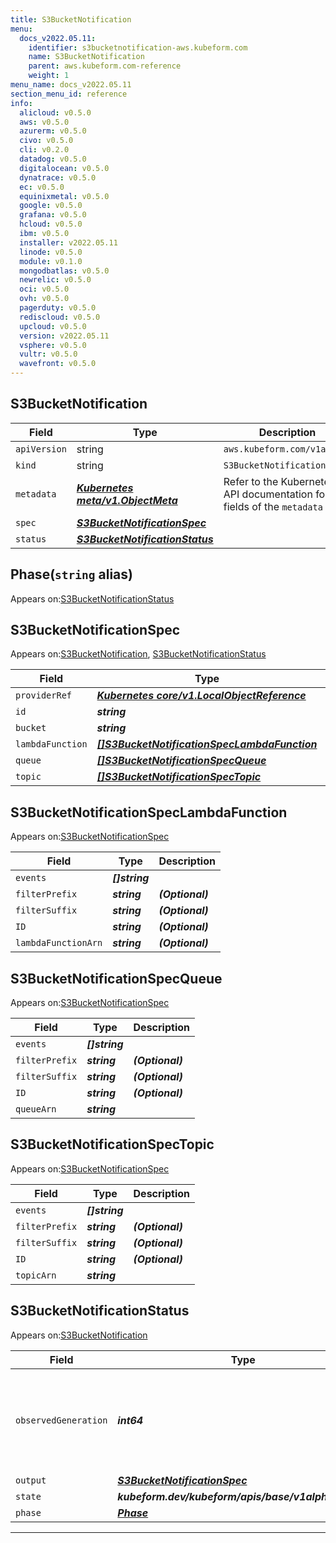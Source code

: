 ```yaml
---
title: S3BucketNotification
menu:
  docs_v2022.05.11:
    identifier: s3bucketnotification-aws.kubeform.com
    name: S3BucketNotification
    parent: aws.kubeform.com-reference
    weight: 1
menu_name: docs_v2022.05.11
section_menu_id: reference
info:
  alicloud: v0.5.0
  aws: v0.5.0
  azurerm: v0.5.0
  civo: v0.5.0
  cli: v0.2.0
  datadog: v0.5.0
  digitalocean: v0.5.0
  dynatrace: v0.5.0
  ec: v0.5.0
  equinixmetal: v0.5.0
  google: v0.5.0
  grafana: v0.5.0
  hcloud: v0.5.0
  ibm: v0.5.0
  installer: v2022.05.11
  linode: v0.5.0
  module: v0.1.0
  mongodbatlas: v0.5.0
  newrelic: v0.5.0
  oci: v0.5.0
  ovh: v0.5.0
  pagerduty: v0.5.0
  rediscloud: v0.5.0
  upcloud: v0.5.0
  version: v2022.05.11
  vsphere: v0.5.0
  vultr: v0.5.0
  wavefront: v0.5.0
---
```


## S3BucketNotification
| Field | Type | Description |
| ------ | ----- | ----------- |
| `apiVersion` | string | `aws.kubeform.com/v1alpha1` |
|    `kind` | string | `S3BucketNotification` |
| `metadata` | ***[Kubernetes meta/v1.ObjectMeta](https://v1-22.docs.kubernetes.io/docs/reference/generated/kubernetes-api/v1.22/#objectmeta-v1-meta)***|Refer to the Kubernetes API documentation for the fields of the `metadata` field.|
| `spec` | ***[S3BucketNotificationSpec](#s3bucketnotificationspec)***||
| `status` | ***[S3BucketNotificationStatus](#s3bucketnotificationstatus)***||
## Phase(`string` alias)

Appears on:[S3BucketNotificationStatus](#s3bucketnotificationstatus)

## S3BucketNotificationSpec

Appears on:[S3BucketNotification](#s3bucketnotification), [S3BucketNotificationStatus](#s3bucketnotificationstatus)

| Field | Type | Description |
| ------ | ----- | ----------- |
| `providerRef` | ***[Kubernetes core/v1.LocalObjectReference](https://v1-22.docs.kubernetes.io/docs/reference/generated/kubernetes-api/v1.22/#localobjectreference-v1-core)***||
| `id` | ***string***||
| `bucket` | ***string***||
| `lambdaFunction` | ***[[]S3BucketNotificationSpecLambdaFunction](#s3bucketnotificationspeclambdafunction)***| ***(Optional)*** |
| `queue` | ***[[]S3BucketNotificationSpecQueue](#s3bucketnotificationspecqueue)***| ***(Optional)*** |
| `topic` | ***[[]S3BucketNotificationSpecTopic](#s3bucketnotificationspectopic)***| ***(Optional)*** |
## S3BucketNotificationSpecLambdaFunction

Appears on:[S3BucketNotificationSpec](#s3bucketnotificationspec)

| Field | Type | Description |
| ------ | ----- | ----------- |
| `events` | ***[]string***||
| `filterPrefix` | ***string***| ***(Optional)*** |
| `filterSuffix` | ***string***| ***(Optional)*** |
| `ID` | ***string***| ***(Optional)*** |
| `lambdaFunctionArn` | ***string***| ***(Optional)*** |
## S3BucketNotificationSpecQueue

Appears on:[S3BucketNotificationSpec](#s3bucketnotificationspec)

| Field | Type | Description |
| ------ | ----- | ----------- |
| `events` | ***[]string***||
| `filterPrefix` | ***string***| ***(Optional)*** |
| `filterSuffix` | ***string***| ***(Optional)*** |
| `ID` | ***string***| ***(Optional)*** |
| `queueArn` | ***string***||
## S3BucketNotificationSpecTopic

Appears on:[S3BucketNotificationSpec](#s3bucketnotificationspec)

| Field | Type | Description |
| ------ | ----- | ----------- |
| `events` | ***[]string***||
| `filterPrefix` | ***string***| ***(Optional)*** |
| `filterSuffix` | ***string***| ***(Optional)*** |
| `ID` | ***string***| ***(Optional)*** |
| `topicArn` | ***string***||
## S3BucketNotificationStatus

Appears on:[S3BucketNotification](#s3bucketnotification)

| Field | Type | Description |
| ------ | ----- | ----------- |
| `observedGeneration` | ***int64***| ***(Optional)*** Resource generation, which is updated on mutation by the API Server.|
| `output` | ***[S3BucketNotificationSpec](#s3bucketnotificationspec)***| ***(Optional)*** |
| `state` | ***kubeform.dev/kubeform/apis/base/v1alpha1.State***| ***(Optional)*** |
| `phase` | ***[Phase](#phase)***| ***(Optional)*** |
---
